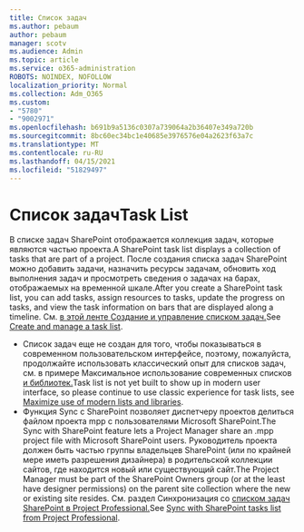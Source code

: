 ```yaml
---
title: Список задач
ms.author: pebaum
author: pebaum
manager: scotv
ms.audience: Admin
ms.topic: article
ms.service: o365-administration
ROBOTS: NOINDEX, NOFOLLOW
localization_priority: Normal
ms.collection: Adm_O365
ms.custom:
- "5780"
- "9002971"
ms.openlocfilehash: b691b9a5136c0307a739064a2b36407e349a720b
ms.sourcegitcommit: 8bc60ec34bc1e40685e3976576e04a2623f63a7c
ms.translationtype: MT
ms.contentlocale: ru-RU
ms.lasthandoff: 04/15/2021
ms.locfileid: "51829497"
---
```

# <a name="task-list"></a><span data-ttu-id="c40c4-102">Список задач</span><span class="sxs-lookup"><span data-stu-id="c40c4-102">Task List</span></span>

<span data-ttu-id="c40c4-103">В списке задач SharePoint отображается коллекция задач, которые являются частью проекта.</span><span class="sxs-lookup"><span data-stu-id="c40c4-103">A SharePoint task list displays a collection of tasks that are part of a project.</span></span> <span data-ttu-id="c40c4-104">После создания списка задач SharePoint можно добавить задачи, назначить ресурсы задачам, обновить ход выполнения задач и просмотреть сведения о задачах на барах, отображаемых на временной шкале.</span><span class="sxs-lookup"><span data-stu-id="c40c4-104">After you create a SharePoint task list, you can add tasks, assign resources to tasks, update the progress on tasks, and view the task information on bars that are displayed along a timeline.</span></span> <span data-ttu-id="c40c4-105">См. [в этой ленте Создание и управление списком задач.](https://support.microsoft.com/office/466ad207-46fd-4c77-9af1-41bc23cec21a)</span><span class="sxs-lookup"><span data-stu-id="c40c4-105">See [Create and manage a task list](https://support.microsoft.com/office/466ad207-46fd-4c77-9af1-41bc23cec21a).</span></span>  

-   <span data-ttu-id="c40c4-106">Список задач еще не создан для того, чтобы показываться в современном пользовательском интерфейсе, поэтому, пожалуйста, продолжайте использовать классический опыт для списков задач, см. в примере Максимальное использование современных списков [и библиотек.](https://docs.microsoft.com/sharepoint/dev/transform/modernize-userinterface-lists-and-libraries)</span><span class="sxs-lookup"><span data-stu-id="c40c4-106">Task list is not yet built to show up in modern user interface, so please continue to use classic experience for task lists, see [Maximize use of modern lists and libraries](https://docs.microsoft.com/sharepoint/dev/transform/modernize-userinterface-lists-and-libraries).</span></span>
-   <span data-ttu-id="c40c4-107">Функция Sync с SharePoint позволяет диспетчеру проектов делиться файлом проекта mpp с пользователями Microsoft SharePoint.</span><span class="sxs-lookup"><span data-stu-id="c40c4-107">The Sync with SharePoint feature lets a Project Manager share an .mpp project file with Microsoft SharePoint users.</span></span> <span data-ttu-id="c40c4-108">Руководитель проекта должен быть частью группы владельцев SharePoint (или по крайней мере иметь разрешения дизайнера) в родительской коллекции сайтов, где находится новый или существующий сайт.</span><span class="sxs-lookup"><span data-stu-id="c40c4-108">The Project Manager must be part of the SharePoint Owners group (or at the least have designer permissions) on the parent site collection where the new or existing site resides.</span></span> <span data-ttu-id="c40c4-109">См. раздел Синхронизация со [списком задач SharePoint в Project Professional.](https://docs.microsoft.com/office/troubleshoot/project/sync-with-tasks-from-project)</span><span class="sxs-lookup"><span data-stu-id="c40c4-109">See [Sync with SharePoint tasks list from Project Professional](https://docs.microsoft.com/office/troubleshoot/project/sync-with-tasks-from-project).</span></span>